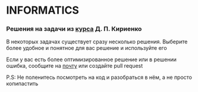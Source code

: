 # INFORMATICS
### Решения на задачи из [курса](https://informatics.msk.ru/course/view.php?id=156) Д. П. Кириенко

В некоторых задачах существует сразу несколько решения. Выберите более удобное и понятное для вас решение и используйте его

Если у вас есть более оптимизированное решение или в решении ошибка, сообщите на [почту](mailto:mikemka@vk.com) или создайте pull request

P.S: Не поленитесь посмотреть на код и разобраться в нём, а не просто копипастить
